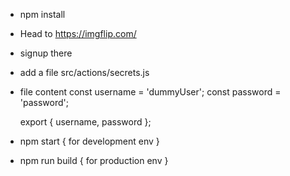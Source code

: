 * npm install
* Head to https://imgflip.com/
* signup there
* add a file src/actions/secrets.js

* file content 
    const username = 'dummyUser';
    const password = 'password';

    export { username, password };

* npm start   { for development env }
* npm run build { for production env }